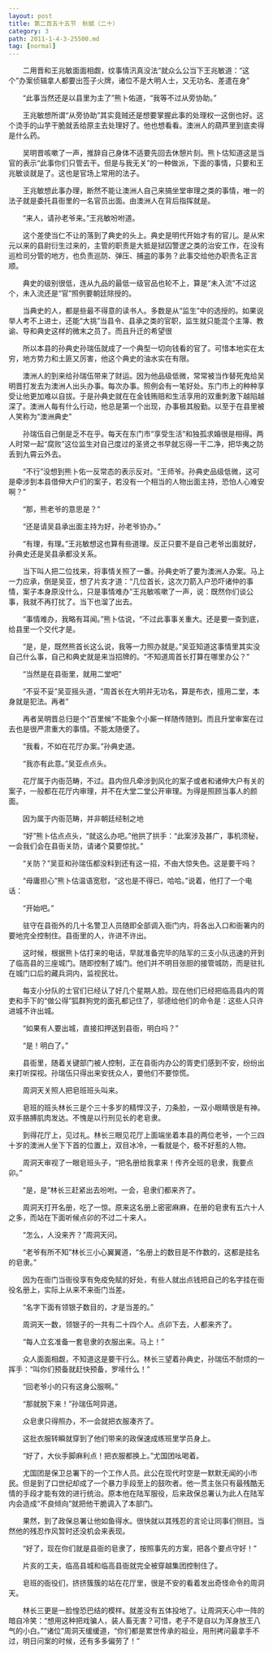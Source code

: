 ```yaml
---
layout: post
title: 第二百五十五节　秋赋（二十）
category: 3
path: 2011-1-4-3-25500.md
tag: [normal]
---
```


　　二用晋和王兆敏面面相觑，纹事情汛真没法“就众么公当下王兆敏道：“这个”办案侦辑拿人都要出签子火牌，诸位不是大明人士，又无功名、差遣在身”

　　“此事当然还是以县里为主了”熊卜佑道，“我等不过从旁协助。”

　　王兆敏想所谓“从旁协助”其实竟贼还是想要掌握此事的处理权一这倒也好。这个烫手的山芋干脆就丢给原主去处理好了。他也想看看。澳洲人的葫芦里到底卖得是什么药。

　　吴明晋咳嗽了一声，推辞自己身体不适要先回去休憩片刻。熊卜估知道这是当官的表示“此事你们只管去干。但是与我无关”的一种做派，下面的事情，只要和王兆敏谈就是了。这也是官场上常用的法子。

　　王兆敏想此事办理，断然不能让澳洲人自己来搞坐堂审理之类的事情，唯一的法子就是委托县衙里的一名官员出面。由澳洲人在背后指挥就是。

　　“来人，请孙老爷来。”王兆敏吩咐道。

　　这个差使当仁不让的落到了典史的头上。典史是明代开始才有的官儿。是从宋元以来的县尉衍生过来的，主管的职责是大抵是狱囚警逻之类的治安工作，在没有巡检司分管的地方，也负责巡防、弹压、捕盗的事务？此事交给他办职责名正言顺。

　　典史的级别很低，连从九品的最低一级官品也轮不上，算是“未入流”不过这个，未入流还是“官”照例要朝廷除授的。

　　当典史的人，都是些最不得意的读书人。多数是从“监生”中的选授的。如果说举人考不上进士，还能“大挑”当县令、县承之类的官职，监生就只能混个主簿、教谕、导和典史这样的微末之员了。而且升迁的希望很

　　所以本县的孙典史孙瑞伍就成了一个典型一切向钱看的官了。可惜本地实在太穷，地方势力和土匪又厉害，他这个典史的油水实在有限。

　　澳洲人的到来给孙瑞伍带来了财运。因为他品级低微，常常被当作替死鬼给吴明晋打发去为澳洲人出头办事。每次办事。照例会有一笔好处。东门市上的种种享受让他更加难以自拔。于是孙典史就在在金钱贿赔和生活享用的双重刺激下越陷越深了。澳洲人每有什么行动，他总是第一个出现，办事极其殷勤。以至于在县里被人笑称为“澳洲典史”

　　孙瑞伍自己倒是乏不在乎。每天在东门市“享受生活”和独孤求婚很是相得。两人时常一起“腐败”这位监生对自己度过的圣贤之书早就忘得一干二净，把华夷之防丢到九霄云外去。

　　“不行”没想到熊卜佑一反常态的表示反对。“王师爷。孙典史品级低微，这可是牵涉到本县借伸大户们的案子，若没有一个相当的人物出面主持，恐怕人心难安啊？”

　　“那，熊老爷的意思是？”

　　“还是请吴县承出面主持为好，孙老爷协办。”

　　“有理，有理。”王兆敏想这也算有些道理。反正只要不是自己老爷出面就好，孙典史还是吴县承都没关系。

　　当下叫人把二位找来，将事情关照了一番。孙典史听了要为澳洲人办案。马上一力应承，倒是吴亚，想了片亥才道：“几位首长，这次刀箭入户恐吓诸仲的事情，案子本身原没什么，只是事情难办”王兆敏咳嗽了一声，说：既然你们谈公事，我就不再打扰了。当下也溜了出去。

　　“事情难办，我略有耳闻。”熊卜估说，“不过此事事关重大。还是要一查到底，给县里一个交代才是。

　　“是，是，既然熊首长这么说，我等一力照办就是。”吴亚知道这事情里其实没自己什么事，自己和典史就是来当招牌的。“不知道周首长打算在哪里办公？”

　　“当然是在县衙里，就用二堂吧”

　　“不妥不妥”吴亚摇头道，“周首长在大明并无功名，算是布衣，擅用二堂，本身就是犯法。再者”

　　再者吴明晋总归是个“百里候”不能象个小厮一样随传随到。而且升堂审案在过去也是很严肃重大的事情。不能太随便了。

　　“我看，不如在花厅办案。”孙典史道。

　　“我亦有此意。”吴亚点点头。

　　花厅属于内衙范畴，不过。县内但凡牵涉到风化的案子或者和诸伸大户有关的案子，一般都在花厅内审理，并不在大堂二堂公开审理。为得是照顾当事人的颜面。

　　因为属于内衙范畴，并非朝廷经制之地

　　“好”熊卜估点点头，“就这么办吧。”他拱了拱手：“此案涉及甚广，事机须秘，一会我们会在县衙关防，请诸个莫要惊扰。”

　　“关防？”吴亚和孙瑞伍都没料到还有这一招，不由大惊失色。这是要干吗？

　　“母庸担心”熊卜估温语宽慰，“这也是不得已，哈哈。”说着，他打了一个电话：

　　“开始吧。”

　　驻守在县衙外的几十名警卫人员随即全部调入衙门内，将各出入口和衙署内的要地完全控制住。县衙里的人，许进不许出。

　　这时候，根据熊卜估打来的电话，早就准备完毕的陆军的三支小队迅速的开到了临高县的三座城门。随即控制了城门。他们并不明目张胆的接管城防，而是驻扎在城门口后的藏兵洞内，监视民壮。

　　每支小分队的士官们已经认了好几个星期人脸。现在他们已经把临高县内的胥吏和手下的“做公得”狐群狗党的面孔都记住了，邬德给他们的命令是：这些人只许进城不许出城。

　　“如果有人要出城，直接扣押送到县衙，明白吗？”

　　“是！明白了。”

　　县衙里，随着关键部门被人控制，正在县衙内办公的胥吏们感到不安，纷纷出来打听探视。孙瑞伍只得出来安抚众人，要他们不要惊慌。

　　周洞天关照人把皂班班头叫来。

　　皂班的班头林长三是个三十多岁的精悍汉子，刀条脸，一双小眼睛很是有神。双手胳膊肌肉发达。不愧是以行刑见长的老皂隶。

　　到得花厅上，见过礼。林长三眼见花厅上面端坐着本县的两位老爷，一个三四十岁的澳洲人坐下下首的位置上，双目冰冷，一看就是个，极不好惹的人物。

　　周洞天审视了一眼皂班头子，“把名册给我拿来！传齐全班的皂隶，我要点卯。”

　　“是，是”林长三赶紧出去吩咐。一会，皂隶们都来齐了。

　　周洞天打开名册，吃了一惊。原来这名册上密密麻麻，在册的皂隶有五六十人之多，而站在下面听候点卯的不过二十来人。

　　“怎么，人没来齐？”周洞天问。

　　“老爷有所不知”林长三小心翼翼道，“名册上的数目是不作数的，这都是挂名的皂隶。”

　　因为在衙门当衙役享有免疫免赋的好处，有些人就出点钱把自己的名字挂在衙役名册上，实际上从来不来衙门当差。

　　“名字下面有领银子数目的，才是当差的。”

　　周洞天一数，领银子的一共有二十四个人。点卯下去，人都来齐了。

　　“每人立玄准备一套皂隶的衣服出来。马上！”

　　众人面面相觑，不知道这是要干行么。林长三望着孙典史，孙瑞伍不耐烦的一挥手：“叫你们预备就赶快预备，罗嗦什么！”

　　“回老爷小的只有这身公服啊。”

　　“那就脱下来！”孙瑞伍呵异道。

　　众皂隶只得照办，不一会就把衣服凑齐了。

　　这批衣服转瞬就穿到了他们带来的政保速成练班里学员身上。

　　“好了，大伙手脚麻利点！把衣服都换上。”尤国团吆喝着。

　　尤国团是保卫总署下的一个工作人员。此公在现代时空是一默默无闻的小市民。但是到了口世纪却成了一个暴力手段至上的鼓吹者。他一贯主张只有最残酷无情的手段才能有效的进行统治。原本他在陆军服役，后来政保总署认为此人在陆军内会造成“不良倾向”就把他干脆调入了本部门。

　　果然，到了政保总署让他如鱼得水。很快就以其残忍的言论让同事们侧目。当然他的残忍作风暂时还没机会来表现。

　　“好了，现在你们就是县衙的皂隶了，按照事先的方案，把各个要点守好！”

　　片亥的工夫，临高县城和临高县衙就完全被穿越集团控制住了。

　　皂班的衙役们，挤挤簇簇的站在花厅里，很是不安的看着发出奇怪命令的周洞天。

　　林长三更是一脸惶恐巴结的模样。就差没有五体投地了。让周洞天心中一阵的暗自冷笑：“想用这种把戏骗人，装人畜无害？可惜，老子不是自以为浑身放王八气的小白。”“诸位”周洞天缓缓道，“你们都是累世传承的祖业，用刑拷问最拿手不过，明日问案的时候，还有多多偏劳了！”